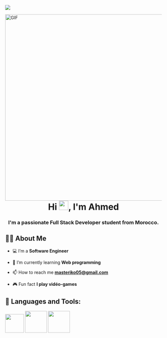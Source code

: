 
![](https://visitor-badge.glitch.me/badge?page_id=Ahmed-Rokenddine.Ahmed-Rokenddine)


<img align="right" alt="GIF" src="https://github.com/abhisheknaiidu/abhisheknaiidu/blob/master/code.gif?raw=true" width="1200" height="600" />

<h1 align="center">Hi <img src="https://raw.githubusercontent.com/MartinHeinz/MartinHeinz/master/wave.gif" width="30px">, I'm Ahmed</h1>
<h3 align="center">I'm a passionate Full Stack Developer student from Morocco.</h3>


## 🙋‍♂️ About Me

- 💻 I’m a **Software Engineer**
 
- 📖 I’m currently learning **Web programming**

- 📫 How to reach me **masteriko05@gmail.com**

- 🎮 Fun fact **I play vidéo-games**

## 🚀 Languages and Tools:

<p align="left"> 
    <a> </a>
    <code><img height="60" src="https://cdn.discordapp.com/attachments/783698937965445190/1026211061273206956/PngItem_312155.png"></code>
 <a> </a>
    <code><img height="70" src="https://cdn.discordapp.com/attachments/783698937965445190/1043995254052888646/pngwing.com.png"></code>
    <code><img height="70" src="https://cdn.discordapp.com/attachments/783698937965445190/1043995254396825671/logo-g47d094664_1920.png"></code>
    





